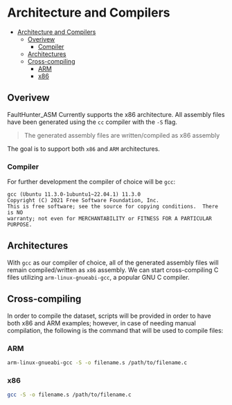 # Architecture and Compilers

- [Architecture and Compilers](#architecture-and-compilers)
  - [Overivew](#overivew)
    - [Compiler](#compiler)
  - [Architectures](#architectures)
  - [Cross-compiling](#cross-compiling)
    - [ARM](#arm)
    - [x86](#x86)

## Overivew

FaultHunter_ASM Currently supports the x86 architecture. All assembly files have been generated using the `cc` compiler with the `-S` flag.

> The generated assembly files are written/compiled as x86 assembly

The goal is to support both `x86` and `ARM` architectures.

### Compiler

For further development the compiler of choice will be `gcc`:

```
gcc (Ubuntu 11.3.0-1ubuntu1~22.04.1) 11.3.0
Copyright (C) 2021 Free Software Foundation, Inc.
This is free software; see the source for copying conditions.  There is NO
warranty; not even for MERCHANTABILITY or FITNESS FOR A PARTICULAR PURPOSE.
```

## Architectures

With `gcc` as our compiler of choice, all of the generated assembly files will remain compiled/written as `x86` assembly. We can start cross-compiling C files utilizing `arm-linux-gnueabi-gcc`, a popular GNU C compiler.

## Cross-compiling

In order to compile the dataset, scripts will be provided in order to have both x86 and ARM examples; however, in case of needing manual compilation, the following is the command that will be used to compile files:

### ARM

```bash
arm-linux-gnueabi-gcc -S -o filename.s /path/to/filename.c
```

### x86

```bash
gcc -S -o filename.s /path/to/filename.c
```
